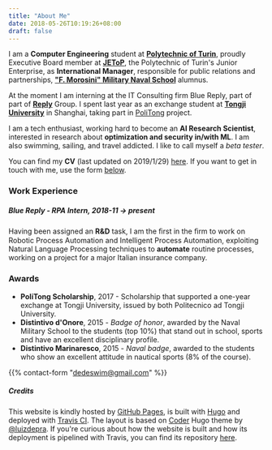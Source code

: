 ```yaml
---
title: "About Me"
date: 2018-05-26T10:19:26+08:00
draft: false
---
```


I am a **Computer Engineering** student at [**Polytechnic of Turin**](https://www.polito.it),  proudly Executive Board member at [**JEToP**](https://jetop.com), the Polytechnic of Turin's Junior Enterprise, as  **International Manager**, responsible for public relations and partnerships, [**"F. Morosini" Military Naval School**](http://www.marina.difesa.it/EN/training_institute/morosini/Pagine/default.aspx) alumnus.

At the moment I am interning at the IT Consulting firm Blue Reply, part of part of [**Reply**](https://en.wikipedia.org/wiki/Reply_(company)) Group.
I spent last year as an exchange student at [**Tongji University**](https://www.tongji.edu.cn) in Shanghai, taking part in [PoliTong](https://www.polito.it/international/offerta/percorsi/politong/index.php?lang=en) project.

I am a tech enthusiast, working hard to become an **AI Research Scientist**, interested in research about **optimization and security in/with ML**. I am also swimming, sailing, and travel addicted. I like to call myself a *beta tester*.

You can find my **CV** (last updated on 2019/1/29) [here](/cv.pdf). If you want to get in touch with me, use the form [below](/about/#form-contact).

### Work Experience
##### Blue Reply - **RPA Intern**, 2018-11 -> present
Having been assigned an **R&D** task, I am the ﬁrst in the ﬁrm to work on Robotic Process Automation and Intelligent Process Automation, exploiting Natural Language Processing techniques to **automate** routine processes, working on a project for a major Italian insurance company.

### Awards
- **PoliTong Scholarship**, 2017 - Scholarship that supported a one-year exchange at Tongji University, issued by both Politecnico ad Tongji University.
- **Distintivo d'Onore**, 2015 - *Badge of honor*, awarded by the Naval Military School to the students (top 10%) that stand out in school, sports and have an excellent disciplinary profile. 
- **Distintivo Marinaresco**, 2015 - *Naval badge*, awarded to the students who show an excellent attitude in nautical sports (8% of the course).

{{% contact-form "dedeswim@gmail.com" %}}

##### Credits

This website is kindly hosted by [GitHub Pages](https://pages.github.com/), is built with [Hugo](https://gohugo.io/) and deployed with [Travis CI](https://travis-ci.com/dedeswim/hugo-personal-website). The layout is based on [Coder](https://github.com/luizdepra/hugo-coder/) Hugo theme by [@luizdepra](https://github.com/luizdepra). If you're curious about how the website is built and how its deployment is pipelined with Travis, you can find its repository [here](https://github.com/dedeswim/hugo-personal-website).